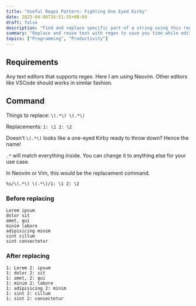 ```yaml
---
title: "Useful Regex Pattern: Fighting One Eyed Kirby"
date: 2023-04-06T16:51:35+08:00
draft: false
description: "Find and replace specific part of a string using this regex pattern."
summary: "Replace and reuse text with regex to save you time while editing codes or texts."
topics: ["Programming", "Productivity"]
---
```


## Requirements

Any text editors that supports regex. Here I am using Neovim. Other editors
like VSCode should works in similar fashion.

## Command

Things to replace: `\(.*\) \(.*\)`

Replacements: `1: \1 2: \2`

Doesn't `\(.*\)` looks like a one-eyed Kirby ready to throw down? Hence the
name!

`.*` will match everything inside. You can change it to anything else for your
use case.

In Neovim or Vim, this would be the replacement command.
```
%s/\(.*\) \(.*\)/1: \1 2: \2
```

### Before replacing
```
Lorem ipsum
dolor sit
amet, qui
minim labore
adipisicing minim
sint cillum
sint consectetur
```

### After replacing
```
1: Lorem 2: ipsum
1: dolor 2: sit
1: amet, 2: qui
1: minim 2: labore
1: adipisicing 2: minim
1: sint 2: cillum
1: sint 2: consectetur
```
